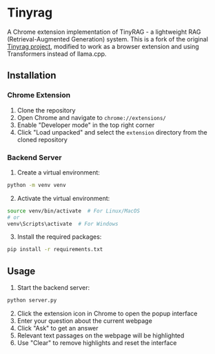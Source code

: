 # Tinyrag
A Chrome extension implementation of TinyRAG - a lightweight RAG (Retrieval-Augmented Generation) system. This is a fork of the original [Tinyrag project](https://github.com/chameleon-lizard/tinyrag), modified to work as a browser extension and using Transformers instead of llama.cpp.

## Installation

### Chrome Extension

1. Clone the repository
2. Open Chrome and navigate to `chrome://extensions/`
3. Enable "Developer mode" in the top right corner
4. Click "Load unpacked" and select the `extension` directory from the cloned repository

### Backend Server

1. Create a virtual environment:
```bash
python -m venv venv
```

2. Activate the virtual environment:
```bash
source venv/bin/activate  # For Linux/MacOS
# or
venv\Scripts\activate  # For Windows
```

3. Install the required packages:
```bash
pip install -r requirements.txt
```

## Usage

1. Start the backend server:
```bash
python server.py
```

2. Click the extension icon in Chrome to open the popup interface
3. Enter your question about the current webpage
4. Click "Ask" to get an answer
5. Relevant text passages on the webpage will be highlighted
6. Use "Clear" to remove highlights and reset the interface
